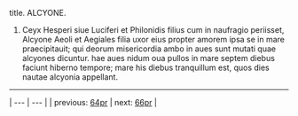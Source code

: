 title. ALCYONE.



1. Ceyx Hesperi siue Luciferi et Philonidis filius cum in naufragio periisset, Alcyone Aeoli et Aegiales filia uxor eius propter amorem ipsa se in mare praecipitauit; qui deorum misericordia ambo in aues sunt mutati quae alcyones dicuntur. hae aues nidum oua pullos in mare septem diebus faciunt hiberno tempore; mare his diebus tranquillum est, quos dies nautae alcyonia appellant.



---

| --- | --- |
| previous: [64pr](../64pr/) | next: [66pr](../66pr/) |